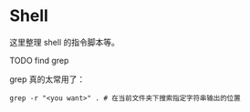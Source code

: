 # Shell

这里整理 shell 的指令脚本等。

TODO find grep

grep 真的太常用了：
```shell
grep -r "<you want>" . # 在当前文件夹下搜索指定字符串输出的位置
```